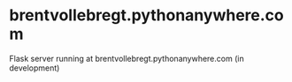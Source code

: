 # brentvollebregt.pythonanywhere.com
Flask server running at brentvollebregt.pythonanywhere.com (in development)
